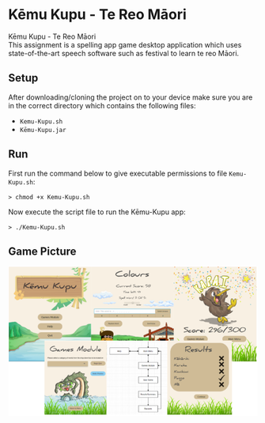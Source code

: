 # Kēmu Kupu - Te Reo Māori 
Kēmu Kupu - Te Reo Māori   
This assignment is a spelling app game desktop application which uses state-of-the-art speech software such as festival to learn te reo Māori.

## Setup
After downloading/cloning the project on to your device make sure you are in the correct directory which contains the following files:  

- ```Kemu-Kupu.sh```   
- ```Kēmu-Kupu.jar```

## Run
First run the command below to give executable permissions to file ```Kemu-Kupu.sh```:  
```
> chmod +x Kemu-Kupu.sh  
```
Now execute the script file to run the Kēmu-Kupu app:  
```
> ./Kemu-Kupu.sh
```
## Game Picture

![](images/kemu-kupu-image.PNG)
